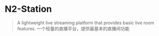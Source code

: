 # N2-Station
> A lightweight live streaming platform that provides basic live room features. 
> 一个轻量的直播平台，提供最基本的直播间功能
